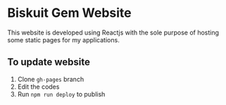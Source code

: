 # Biskuit Gem Website

This website is developed using Reactjs with the sole purpose of hosting some static pages for my applications. 

## To update website

1. Clone `gh-pages` branch
2. Edit the codes
3. Run `npm run deploy` to publish